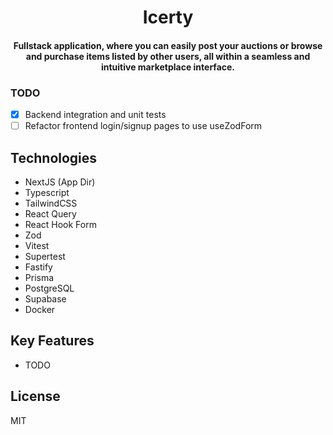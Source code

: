 <h1 align="center">
  Icerty
</h1>

<h4 align="center">Fullstack application, where you can easily post your auctions or browse and purchase items listed by other users, all within a seamless and intuitive marketplace interface.</h4>

### TODO

- [x] Backend integration and unit tests
- [ ] Refactor frontend login/signup pages to use useZodForm

## Technologies

- NextJS (App Dir)
- Typescript
- TailwindCSS
- React Query
- React Hook Form
- Zod
- Vitest
- Supertest
- Fastify
- Prisma
- PostgreSQL
- Supabase
- Docker

## Key Features

- TODO

## License

MIT
